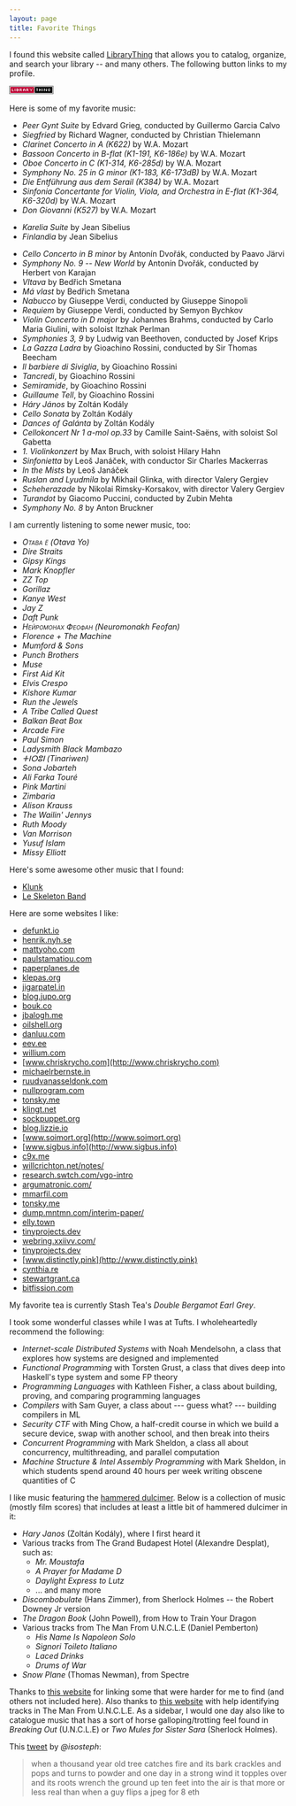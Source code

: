 ```yaml
---
layout: page
title: Favorite Things
---
```


I found this website called [LibraryThing](https://www.librarything.com/home)
that allows you to catalog, organize, and search your library -- and many
others. The following button links to my profile.

<a href="http://www.librarything.com/profile/tekknolagi">
  <img src="/assets/img/librarything.png" />
</a>

Here is some of my favorite music:

* *Peer Gynt Suite* by Edvard Grieg, conducted by Guillermo Garcia Calvo
* *Siegfried* by Richard Wagner, conducted by Christian Thielemann
* *Clarinet Concerto in A (K622)* by W.A. Mozart
* *Bassoon Concerto in B-flat (K1-191, K6-186e)* by W.A. Mozart
* *Oboe Concerto in C (K1-314, K6-285d)* by W.A. Mozart
* *Symphony No. 25 in G minor (K1-183, K6-173dB)* by W.A. Mozart
* *Die Entführung aus dem Serail (K384)* by W.A. Mozart
* *Sinfonia Concertante for Violin, Viola, and Orchestra in E-flat (K1-364,
  K6-320d)* by W.A. Mozart
* *Don Giovanni (K527)* by W.A. Mozart
- *Karelia Suite* by Jean Sibelius
- *Finlandia* by Jean Sibelius
* *Cello Concerto in B minor* by Antonín Dvořák, conducted by Paavo Järvi
* *Symphony No. 9 -- New World* by Antonín Dvořák, conducted by Herbert von
  Karajan
* *Vltava* by Bedřich Smetana
* *Má vlast* by Bedřich Smetana
* *Nabucco* by Giuseppe Verdi, conducted by Giuseppe Sinopoli
* *Requiem* by Giuseppe Verdi, conducted by Semyon Bychkov
* *Violin Concerto in D major* by Johannes Brahms, conducted by Carlo Maria
  Giulini, with soloist Itzhak Perlman
* *Symphonies 3, 9* by Ludwig van Beethoven, conducted by Josef Krips
* *La Gazza Ladra* by Gioachino Rossini, conducted by Sir Thomas Beecham
* *Il barbiere di Siviglia*, by Gioachino Rossini
* *Tancredi*, by Gioachino Rossini
* *Semiramide*, by Gioachino Rossini
* *Guillaume Tell*, by Gioachino Rossini
* *Háry János* by Zoltán Kodály
* *Cello Sonata* by Zoltán Kodály
* *Dances of Galánta* by Zoltán Kodály
* *Cellokoncert Nr 1 a-mol op.33* by Camille Saint-Saëns, with soloist Sol
  Gabetta
* *1. Violinkonzert* by Max Bruch, with soloist Hilary Hahn
* *Sinfonietta* by Leoš Janáček, with conductor Sir Charles Mackerras
* *In the Mists* by Leoš Janáček
* *Ruslan and Lyudmila* by Mikhail Glinka, with director Valery Gergiev
* *Scheherazade* by Nikolai Rimsky-Korsakov, with director Valery Gergiev
* *Turandot* by Giacomo Puccini, conducted by Zubin Mehta
* *Symphony No. 8* by Anton Bruckner

I am currently listening to some newer music, too:

* <i style="font-variant: small-caps;">Отава ё</i> *(Otava Yo)*
* *Dire Straits*
* *Gipsy Kings*
* *Mark Knopfler*
* *ZZ Top*
* *Gorillaz*
* *Kanye West*
* *Jay Z*
* *Daft Punk*
* <i style="font-variant: small-caps;">Нейромонах Феофан</i> *(Neuromonakh Feofan)*
* *Florence + The Machine*
* *Mumford & Sons*
* *Punch Brothers*
* *Muse*
* *First Aid Kit*
* *Elvis Crespo*
* *Kishore Kumar*
* *Run the Jewels*
* *A Tribe Called Quest*
* *Balkan Beat Box*
* *Arcade Fire*
* *Paul Simon*
* *Ladysmith Black Mambazo*
* *ⵜⵏⵔⵓⵏ (Tinariwen)*
* *Sona Jobarteh*
* *Ali Farka Touré*
* *Pink Martini*
* *Zimbaria*
* *Alison Krauss*
* *The Wailin' Jennys*
* *Ruth Moody*
* *Van Morrison*
* *Yusuf Islam*
* *Missy Elliott*

Here's some awesome other music that I found:

* [Klunk](https://klunk.bandcamp.com/)
* [Le Skeleton Band](https://leskeletonband.bandcamp.com/)

Here are some websites I like:

* [defunkt.io](http://defunkt.io)
* [henrik.nyh.se](http://henrik.nyh.se)
* [mattyoho.com](http://mattyoho.com)
* [paulstamatiou.com](http://paulstamatiou.com)
* [paperplanes.de](http://paperplanes.de)
* [klepas.org](http://klepas.org)
* [jigarpatel.in](http://jigarpatel.in)
* [blog.jupo.org](http://blog.jupo.org)
* [bouk.co](http://bouk.co)
* [jbalogh.me](http://jbalogh.me)
* [oilshell.org](http://oilshell.org)
* [danluu.com](http://danluu.com)
* [eev.ee](http://eev.ee)
* [willium.com](http://willium.com)
* [www.chriskrycho.com](http://www.chriskrycho.com)
* [michaelrbernste.in](http://michaelrbernste.in)
* [ruudvanasseldonk.com](http://ruudvanasseldonk.com)
* [nullprogram.com](http://nullprogram.com)
* [tonsky.me](http://tonsky.me)
* [klingt.net](http://klingt.net)
* [sockpuppet.org](http://sockpuppet.org)
* [blog.lizzie.io](http://blog.lizzie.io)
* [www.soimort.org](http://www.soimort.org)
* [www.sigbus.info](http://www.sigbus.info)
* [c9x.me](http://c9x.me)
* [willcrichton.net/notes/](http://willcrichton.net/notes/)
* [research.swtch.com/vgo-intro](http://research.swtch.com/vgo-intro)
* [argumatronic.com/](http://argumatronic.com/)
* [mmarfil.com](http://mmarfil.com)
* [tonsky.me](http://tonsky.me)
* [dump.mntmn.com/interim-paper/](http://dump.mntmn.com/interim-paper/)
* [elly.town](http://elly.town)
* [tinyprojects.dev](http://tinyprojects.dev)
* [webring.xxiivv.com/](http://webring.xxiivv.com/)
* [tinyprojects.dev](http://tinyprojects.dev)
* [www.distinctly.pink](http://www.distinctly.pink)
* [cynthia.re](https://cynthia.re/)
* [stewartgrant.ca](http://www.stewartgrant.ca/hummingbirds/)
* [bitfission.com](http://bitfission.com/)

My favorite tea is currently Stash Tea's *Double Bergamot Earl Grey*.

I took some wonderful classes while I was at Tufts. I wholeheartedly recommend
the following:

* *Internet-scale Distributed Systems* with Noah Mendelsohn, a class that
  explores how systems are designed and implemented
* *Functional Programming* with Torsten Grust, a class that dives deep into
  Haskell's type system and some FP theory
* *Programming Languages* with Kathleen Fisher, a class about building,
  proving, and comparing programming languages
* *Compilers* with Sam Guyer, a class about --- guess what? --- building
  compilers in ML
* *Security CTF* with Ming Chow, a half-credit course in which we build a
  secure device, swap with another school, and then break into theirs
* *Concurrent Programming* with Mark Sheldon, a class all about concurrency,
  multithreading, and parallel computation
* *Machine Structure &amp; Intel Assembly Programming* with Mark Sheldon, in
  which students spend around 40 hours per week writing obscene quantities of C

I like music featuring the [hammered dulcimer](https://en.wikipedia.org/wiki/Hammered_dulcimer).
Below is a collection of music (mostly film scores) that includes at least a
little bit of hammered dulcimer in it:

* *Hary Janos* (Zoltán Kodály), where I first heard it
* Various tracks from The Grand Budapest Hotel (Alexandre Desplat), such as:
  * *Mr. Moustafa*
  * *A Prayer for Madame D*
  * *Daylight Express to Lutz*
  * ... and many more
* *Discombobulate* (Hans Zimmer), from Sherlock Holmes -- the Robert Downey Jr
  version
* *The Dragon Book* (John Powell), from How to Train Your Dragon
* Various tracks from The Man From U.N.C.L.E (Daniel Pemberton)
  * *His Name Is Napoleon Solo*
  * *Signori Toileto Italiano*
  * *Laced Drinks*
  * *Drums of War*
* *Snow Plane* (Thomas Newman), from Spectre

Thanks to [this website][cimbalom0] for linking some that were harder for me to
find (and others not included here). Also thanks to [this website][cimbalom1]
with help identifying tracks in The Man From U.N.C.L.E. As a sidebar, I would
one day also like to catalogue music that has a sort of horse
galloping/trotting feel found in *Breaking Out* (U.N.C.L.E) or *Two Mules for
Sister Sara* (Sherlock Holmes).

[cimbalom0]: https://web.archive.org/web/20200615181712/https://manufacturing.dustystrings.com/blog/hammered-dulcimer-film-scores
[cimbalom1]: http://web.archive.org/web/20191228224428/https://moviemusicuk.us/2015/08/17/the-man-from-u-n-c-l-e-daniel-pemberton/

This [tweet](https://twitter.com/isosteph/status/1433579813738987535) by
*@isosteph*:

> when a thousand year old tree catches fire and its bark crackles and pops and
> turns to powder and one day in a strong wind it topples over and its roots
> wrench the ground up ten feet into the air is that more or less real than
> when a guy flips a jpeg for 8 eth
